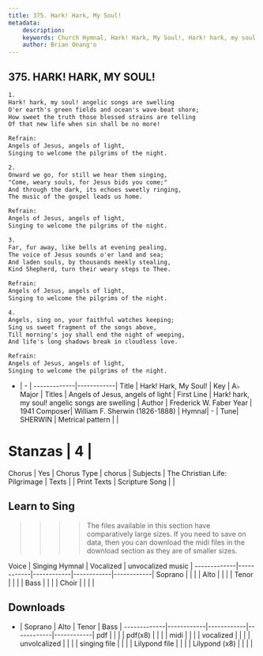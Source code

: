 ```yaml
---
title: 375. Hark! Hark, My Soul!
metadata:
    description: 
    keywords: Church Hymnal, Hark! Hark, My Soul!, Hark! hark, my soul! angelic songs are swelling, Angels of Jesus, angels of light
    author: Brian Onang'o
---
```



## 375. HARK! HARK, MY SOUL!

```txt
1.
Hark! hark, my soul! angelic songs are swelling 
O'er earth's green fields and ocean's wave-beat shore; 
How sweet the truth those blessed strains are telling 
Of that new life when sin shall be no more! 

Refrain:
Angels of Jesus, angels of light, 
Singing to welcome the pilgrims of the night. 

2.
Onward we go, for still we hear them singing, 
"Come, weary souls, for Jesus bids you come;" 
And through the dark, its echoes sweetly ringing, 
The music of the gospel leads us home. 

Refrain:
Angels of Jesus, angels of light, 
Singing to welcome the pilgrims of the night. 

3.
Far, fur away, like bells at evening pealing, 
The voice of Jesus sounds o'er land and sea; 
And laden souls, by thousands meekly stealing, 
Kind Shepherd, turn their weary steps to Thee. 

Refrain:
Angels of Jesus, angels of light, 
Singing to welcome the pilgrims of the night. 

4.
Angels, sing on, your faithful watches keeping; 
Sing us sweet fragment of the songs above, 
Till morning's joy shall end the night of weeping, 
And life's long shadows break in cloudless love.

Refrain:
Angels of Jesus, angels of light, 
Singing to welcome the pilgrims of the night. 

```

- |   -  |
-------------|------------|
Title | Hark! Hark, My Soul! |
Key | A♭ Major |
Titles | Angels of Jesus, angels of light |
First Line | Hark! hark, my soul! angelic songs are swelling |
Author | Frederick W. Faber
Year | 1941
Composer| William F. Sherwin (1826-1888) |
Hymnal|  - |
Tune| SHERWIN |
Metrical pattern | |
# Stanzas | 4 |
Chorus | Yes |
Chorus Type | chorus |
Subjects | The Christian Life: Pilgrimage |
Texts |  |
Print Texts | 
Scripture Song |  |
  
## Learn to Sing

>>>> The files available in this section have comparatively large sizes. If you need to save on data, then you can download the midi files in the download section as they are of smaller sizes.

Voice |  Singing Hymnal | Vocalized | unvocalized music |
-------------|------------|------------|------------|------------|
Soprano | | | |
Alto | | | |
Tenor | | | |
Bass | | | |
Choir | | | |

## Downloads

- |  Soprano | Alto | Tenor | Bass |
-------------|------------|------------|------------|------------|
pdf | | | |
pdf(x8) | | | |
midi | | | |
vocalized | | | |
unvolcalized | | | |
singing file | | | |
Lilypond file | | | |
Lilypond (x8) | | | |
  